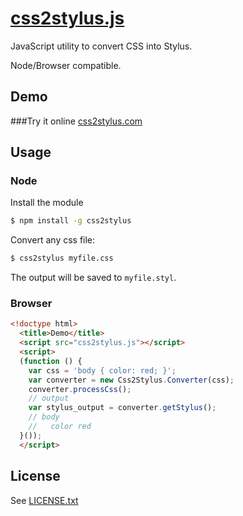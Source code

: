 # [css2stylus.js](http://css2stylus.com)

JavaScript utility to convert CSS into Stylus.

Node/Browser compatible.

## Demo

###Try it online [css2stylus.com](http://css2stylus.com)

## Usage

### Node

Install the module
```bash
$ npm install -g css2stylus
```

Convert any css file:
```bash
$ css2stylus myfile.css
```

The output will be saved to `myfile.styl`.

### Browser

```html
<!doctype html>
  <title>Demo</title>
  <script src="css2stylus.js"></script>
  <script>
  (function () {
    var css = 'body { color: red; }';
    var converter = new Css2Stylus.Converter(css);
    converter.processCss();
    // output
    var stylus_output = converter.getStylus();
    // body
    //   color red
  }());
  </script>
```

## License
See [LICENSE.txt](https://raw.github.com/dciccale/css2stylus.js/master/LICENSE.txt)